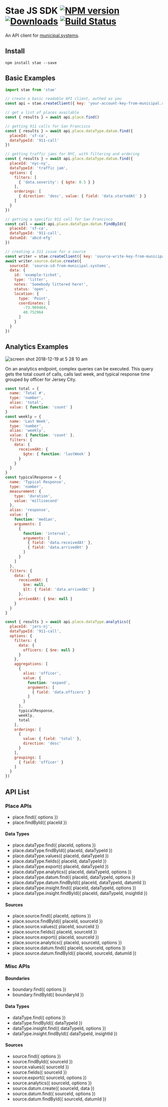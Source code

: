 # Stae JS SDK [![NPM version][npm-image]][npm-url] [![Downloads][downloads-image]][npm-url] [![Build Status][travis-image]][travis-url]

An API client for [municipal.systems](https://municipal.systems).

## Install

```
npm install stae --save
```

## Basic Examples

```js
import stae from 'stae'

// create a basic readable API client, authed as you
const api = stae.createClient({ key: 'your-account-key-from-municipal.systems' })

// get a list of places available
const { results } = await api.place.find()

// getting 911 calls for San Francisco
const { results } = await api.place.dataType.datum.find({
  placeId: 'sf-ca',
  dataTypeId: '911-call'
})

// getting traffic jams for NYC, with filtering and ordering
const { results } = await api.place.dataType.datum.find({
  placeId: 'nyc-ny',
  dataTypeId: 'traffic jam',
  options: {
    filters: [
      { 'data.severity': { $gte: 0.5 } }
    ],
    orderings: [
      { direction: 'desc', value: { field: 'data.startedAt' } }
    ]
  }
})

// getting a specific 911 call for San Francisco
const call = await api.place.dataType.datum.findById({
  placeId: 'sf-ca',
  dataTypeId: '911-call',
  datumId: 'abcd-efg'
})

// creating a 311 issue for a source
const writer = stae.createClient({ key: 'source-write-key-from-municipal.systems' })
await writer.source.datum.create({
  sourceId: 'source-id-from-municipal.systems',
  data: {
    id: 'example-ticket',
    type: 'litter',
    notes: 'Somebody littered here!',
    status: 'open',
    location: {
      type: 'Point',
      coordinates: [
        -73.989464,
        40.752964
      ]
    }
  }
})
```

## Analytics Examples

![screen shot 2018-12-19 at 5 28 10 am](https://user-images.githubusercontent.com/425716/50214744-0bfde880-034f-11e9-8860-26a150a71908.png)


On an analytics endpoint, complex queries can be executed. This query gets the total count of calls, calls last week, and typical response time grouped by officer for Jersey City.

```js
const total = {
  name: 'Total #',
  type: 'number',
  alias: 'total',
  value: { function: 'count' }
}
const weekly = {
  name: 'Last Week',
  type: 'number',
  alias: 'weekly',
  value: { function: 'count' },
  filters: {
    data: {
      receivedAt: {
        $gte: { function: 'lastWeek' }
      }
    }
  }
}
const typicalResponse = {
  name: 'Typical Response',
  type: 'number',
  measurement: {
    type: 'duration',
    value: 'millisecond'
  },
  alias: 'response',
  value: {
    function: 'median',
    arguments: [
      {
        function: 'interval',
        arguments: [
          { field: 'data.receivedAt' },
          { field: 'data.arrivedAt' }
        ]
      }
    ]
  },
  filters: {
    data: {
      receivedAt: {
        $ne: null,
        $lt: { field: 'data.arrivedAt' }
      },
      arrivedAt: { $ne: null }
    }
  }
}

const { results } = await api.place.dataType.analytics({
  placeId: 'jers-nj',
  dataTypeId: '911-call',
  options: {
    filters: {
      data: {
        officers: { $ne: null }
      }
    },
    aggregations: [
      {
        alias: 'officer',
        value: {
          function: 'expand',
          arguments: [
            { field: 'data.officers' }
          ]
        }
      },
      typicalResponse,
      weekly,
      total
    ],
    orderings: [
      {
        value: { field: 'total' },
        direction: 'desc'
      }
    ],
    groupings: [
      { field: 'officer' }
    ]
  }
})
```

## API List

### Place APIs

- place.find({ options })
- place.findById({ placeId })

#### Data Types

- place.dataType.find({ placeId, options })
- place.dataType.findById({ placeId, dataTypeId })
- place.dataType.values({ placeId, dataTypeId })
- place.dataType.fields({ placeId, dataTypeId })
- place.dataType.export({ placeId, dataTypeId })
- place.dataType.analytics({ placeId, dataTypeId, options })
- place.dataType.datum.find({ placeId, dataTypeId, options })
- place.dataType.datum.findById({ placeId, dataTypeId, datumId })
- place.dataType.insight.find({ placeId, dataTypeId, options })
- place.dataType.insight.findById({ placeId, dataTypeId, insightId })

#### Sources

- place.source.find({ placeId, options })
- place.source.findById({ placeId, sourceId })
- place.source.values({ placeId, sourceId })
- place.source.fields({ placeId, sourceId })
- place.source.export({ placeId, sourceId })
- place.source.analytics({ placeId, sourceId, options })
- place.source.datum.find({ placeId, sourceId, options })
- place.source.datum.findById({ placeId, sourceId, datumId })

### Misc APIs

#### Boundaries

- boundary.find({ options })
- boundary.findById({ boundaryId })

#### Data Types

- dataType.find({ options })
- dataType.findById({ dataTypeId })
- dataType.insight.find({ dataTypeId, options })
- dataType.insight.findById({ dataTypeId, insightId })

#### Sources

- source.find({ options })
- source.findById({ sourceId })
- source.values({ sourceId })
- source.fields({ sourceId })
- source.export({ sourceId, options })
- source.analytics({ sourceId, options })
- source.datum.create({ sourceId, data })
- source.datum.find({ sourceId, options })
- source.datum.findById({ sourceId, datumId })

[downloads-image]: http://img.shields.io/npm/dm/stae.svg
[npm-url]: https://npmjs.org/package/stae
[npm-image]: http://img.shields.io/npm/v/stae.svg

[travis-url]: https://travis-ci.org/staeco/js-sdk
[travis-image]: https://travis-ci.org/staeco/js-sdk.png?branch=master
